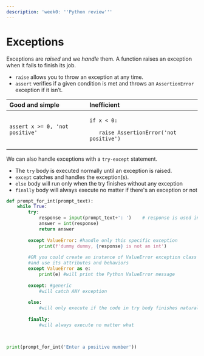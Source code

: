 ```yaml
---
description: 'week0: ''Python review'''
---
```


# Exceptions

Exceptions are _raised_ and we _handle_ them. A function raises an exception when it fails to finish its job. 

* `raise` allows you to throw an exception at any time.
* `assert` verifies if a given condition is met and throws an `AssertionError` exception if it isn’t.

<table>
  <thead>
    <tr>
      <th style="text-align:left">Good and simple</th>
      <th style="text-align:left">Inefficient</th>
    </tr>
  </thead>
  <tbody>
    <tr>
      <td style="text-align:left"><code>assert x &gt;= 0, &apos;not positive&apos;</code>
      </td>
      <td style="text-align:left">
        <p><code>if x &lt; 0:</code>
        </p>
        <p><code>   raise AssertionError(&apos;not positive&apos;)</code>
        </p>
      </td>
    </tr>
  </tbody>
</table>

We can also handle exceptions with a `try-except` statement.

* The `try` body is executed normally until an exception is raised.
* `except` catches and handles the exception\(s\).
* `else` body will run only when the try finishes without any exception 
* `finally` body will always execute no matter if there's an exception or not

```python
def prompt_for_int(prompt_text):
    while True:
        try:
            response = input(prompt_text+': ')    # response is used in except
            answer = int(response)
            return answer
            
        except ValueError: #handle only this specific exception
            print(f'dummy dummy, {response} is not an int')
            
        #OR you could create an instance of ValueError exception class 
        #and use its attributes and behaviors
        except ValueError as e: 
            print(e) #will print the Python ValueError message
            
        except: #generic 
            #will catch ANY exception
            
        else: 
            #will only execute if the code in try body finishes naturally
            
        finally: 
            #will always execute no matter what
        


print(prompt_for_int('Enter a positive number'))
```

